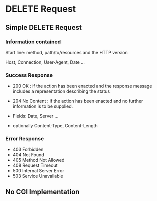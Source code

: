 # DELETE Request
## Simple DELETE Request
### Information contained

Start line: method, path/to/resources and the HTTP version

Host, Connection, User-Agent, Date ...

### Success Response

- 200 OK : if the action has been enacted and the response message includes a representation describing the status

- 204 No Content : if the action has been enacted and no further information is to be supplied.

- Fields: Date, Server ...
- optionally Content-Type, Content-Length

### Error Response

- 403 Forbidden
- 404 Not Found
- 405 Method Not Allowed
- 408 Request Timeout
- 500 Internal Server Error
- 503 Service Unavailable

## No CGI Implementation